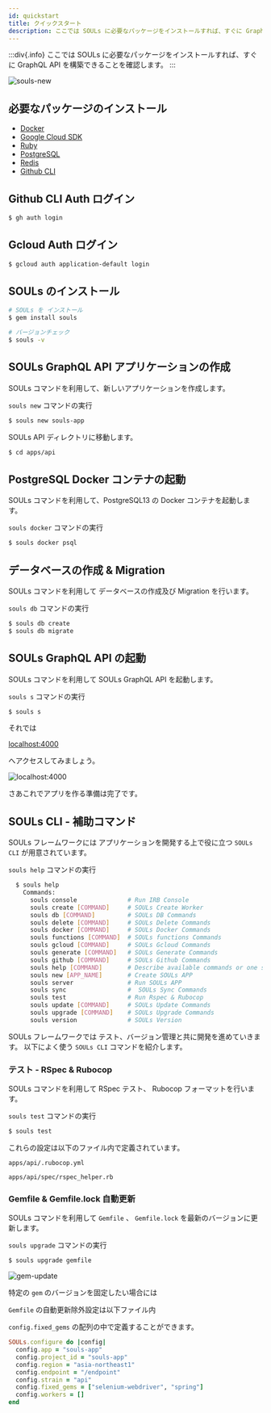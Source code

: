 ```yaml
---
id: quickstart
title: クイックスタート
description: ここでは SOULs に必要なパッケージをインストールすれば、すぐに GraphQL API を構築できることを確認します。
---
```


:::div{.info}
ここでは SOULs に必要なパッケージをインストールすれば、すぐに GraphQL API を構築できることを確認します。
:::

![souls-new](/imgs/gifs/souls-new-video.gif)

## 必要なパッケージのインストール

- [Docker](https://www.docker.com)
- [Google Cloud SDK](https://cloud.google.com/sdk/docs/install)
- [Ruby](/ja/docs/dependencies/ruby/)
- [PostgreSQL](/ja/docs/dependencies/psql/)
- [Redis](/ja/docs/dependencies/redis/)
- [Github CLI](/ja/docs/dependencies/github/)

## Github CLI Auth ログイン

```bash
$ gh auth login
```

## Gcloud Auth ログイン

```bash
$ gcloud auth application-default login
```

## SOULs のインストール

```bash
# SOULs を インストール
$ gem install souls

# バージョンチェック
$ souls -v
```

## SOULs GraphQL API アプリケーションの作成

SOULs コマンドを利用して、新しいアプリケーションを作成します。

`souls new` コマンドの実行

```bash
$ souls new souls-app
```

SOULs API ディレクトリに移動します。

```bash
$ cd apps/api
```

## PostgreSQL Docker コンテナの起動

SOULs コマンドを利用して、PostgreSQL13 の Docker コンテナを起動します。

`souls docker` コマンドの実行

```bash
$ souls docker psql
```

## データベースの作成 & Migration

SOULs コマンドを利用して データベースの作成及び Migration を行います。

`souls db` コマンドの実行

```bash
$ souls db create
$ souls db migrate
```

## SOULs GraphQL API の起動

SOULs コマンドを利用して SOULs GraphQL API を起動します。

`souls s` コマンドの実行

```bash
$ souls s
```

それでは

[localhost:4000](http://localhost:4000)

へアクセスしてみましょう。

![localhost:4000](/imgs/docs/localhost.png)

さあこれでアプリを作る準備は完了です。

## SOULs CLI - 補助コマンド

SOULs フレームワークには アプリケーションを開発する上で役に立つ `SOULs CLI` が用意されています。

`souls help` コマンドの実行

```bash
  $ souls help
    Commands:
      souls console              # Run IRB Console
      souls create [COMMAND]     # SOULs Create Worker
      souls db [COMMAND]         # SOULs DB Commands
      souls delete [COMMAND]     # SOULs Delete Commands
      souls docker [COMMAND]     # SOULs Docker Commands
      souls functions [COMMAND]  # SOULs functions Commands
      souls gcloud [COMMAND]     # SOULs Gcloud Commands
      souls generate [COMMAND]   # SOULs Generate Commands
      souls github [COMMAND]     # SOULs Github Commands
      souls help [COMMAND]       # Describe available commands or one specific command
      souls new [APP_NAME]       # Create SOULs APP
      souls server               # Run SOULs APP
      souls sync                 #  SOULs Sync Commands
      souls test                 # Run Rspec & Rubocop
      souls update [COMMAND]     # SOULs Update Commands
      souls upgrade [COMMAND]    # SOULs Upgrade Commands
      souls version              # SOULs Version
```

SOULs フレームワークでは テスト、バージョン管理と共に開発を進めていきます。
以下によく使う `SOULs CLI` コマンドを紹介します。

### テスト - RSpec & Rubocop

SOULs コマンドを利用して RSpec テスト、 Rubocop フォーマットを行います。

`souls test` コマンドの実行

```bash
$ souls test
```

これらの設定は以下のファイル内で定義されています。

`apps/api/.rubocop.yml`

`apps/api/spec/rspec_helper.rb`

### Gemfile & Gemfile.lock 自動更新

SOULs コマンドを利用して `Gemfile` 、 `Gemfile.lock` を最新のバージョンに更新します。

`souls upgrade` コマンドの実行

```bash
$ souls upgrade gemfile
```

![gem-update](/imgs/docs/gem-update.png)

特定の `gem` のバージョンを固定したい場合には

`Gemfile` の自動更新除外設定は以下ファイル内

`config.fixed_gems` の配列の中で定義することができます。

```ruby:apps/api/config/souls.rb
SOULs.configure do |config|
  config.app = "souls-app"
  config.project_id = "souls-app"
  config.region = "asia-northeast1"
  config.endpoint = "/endpoint"
  config.strain = "api"
  config.fixed_gems = ["selenium-webdriver", "spring"]
  config.workers = []
end
```
